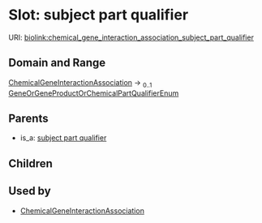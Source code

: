 
# Slot: subject part qualifier




URI: [biolink:chemical_gene_interaction_association_subject_part_qualifier](https://w3id.org/biolink/vocab/chemical_gene_interaction_association_subject_part_qualifier)


## Domain and Range

[ChemicalGeneInteractionAssociation](ChemicalGeneInteractionAssociation.md) &#8594;  <sub>0..1</sub> [GeneOrGeneProductOrChemicalPartQualifierEnum](GeneOrGeneProductOrChemicalPartQualifierEnum.md)

## Parents

 *  is_a: [subject part qualifier](subject_part_qualifier.md)

## Children


## Used by

 * [ChemicalGeneInteractionAssociation](ChemicalGeneInteractionAssociation.md)
